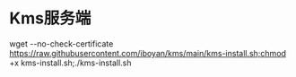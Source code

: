# Kms服务端

<span>wget --no-check-certificate https://raw.githubusercontent.com/iboyan/kms/main/kms-install.sh;chmod +x kms-install.sh;./kms-install.sh</span>